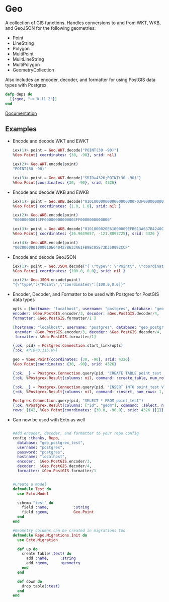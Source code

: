 # Geo

A collection of GIS functions. Handles conversions to and from WKT, WKB, and GeoJSON for the following geometries:

* Point
* LineString
* Polygon
* MultiPoint
* MulitLineString
* MultiPolygon
* GeometryCollection


Also includes an encoder, decoder, and formatter for using PostGIS data types with Postgrex

```elixir
defp deps do
  [{:geo, "~> 0.11.2"}]
end
```

[Documentation](http://hexdocs.pm/geo)


## Examples


* Encode and decode WKT and EWKT

  ```elixir
  iex(1)> point = Geo.WKT.decode("POINT(30 -90)")
  %Geo.Point{ coordinates: {30, -90}, srid: nil}

  iex(2)> Geo.WKT.encode(point)
  "POINT(30 -90)"

  iex(3)> point = Geo.WKT.decode("SRID=4326;POINT(30 -90)")
  %Geo.Point{coordinates: {30, -90}, srid: 4326}
  ```


* Encode and decode WKB and EWKB

  ```elixir
  iex(1)> point = Geo.WKB.decode("0101000000000000000000F03F000000000000F03F")
  %Geo.Point{ coordinates: {1.0, 1.0}, srid: nil }

  iex(2)> Geo.WKB.encode(point)
  "00000000013FF00000000000003FF0000000000000"

  iex(3)> point = Geo.WKB.decode("0101000020E61000009EFB613A637B4240CF2C0950D3735EC0")
  %Geo.Point{ coordinates: {36.9639657, -121.8097725}, srid: 4326 }

  iex(4)> Geo.WKB.encode(point)
  "0020000001000010E640427B633A61FB9EC05E73D350092CCF"
  ```

* Encode and decode GeoJSON

  ```elixir
  iex(1)> point = Geo.JSON.decode("{ \"type\": \"Point\", \"coordinates\": [100.0, 0.0] }")
  %Geo.Point{ coordinates: {100.0, 0.0}, srid: nil }

  iex(2)> Geo.JSON.encode(point)
  "{\"type\":\"Point\",\"coordinates\":[100.0,0.0]}"
  ```

* Encoder, Decoder, and Formatter to be used with Postgrex for PostGIS data types

  ```elixir
  opts = [hostname: "localhost", username: "postgres", database: "geo_postgrex_test",
  encoder: &Geo.PostGIS.encoder/3, decoder: &Geo.PostGIS.decoder/4,
  formatter: &Geo.PostGIS.formatter/1 ]

  [hostname: "localhost", username: "postgres", database: "geo_postgrex_test",
   encoder: &Geo.PostGIS.encoder/3, decoder: &Geo.PostGIS.decoder/4,
   formatter: &Geo.PostGIS.formatter/1]

  {:ok, pid} = Postgrex.Connection.start_link(opts)
  {:ok, #PID<0.115.0>}

  geo = %Geo.Point{coordinates: {30, -90}, srid: 4326}
  %Geo.Point{coordinates: {30, -90}, srid: 4326}
  
  {:ok, _} = Postgrex.Connection.query(pid, "CREATE TABLE point_test (id int, geom geometry(Point, 4326))")
  {:ok, %Postgrex.Result{columns: nil, command: :create_table, num_rows: 0, rows: nil}}
  
  {:ok, _} = Postgrex.Connection.query(pid, "INSERT INTO point_test VALUES ($1, $2)", [42, geo])
  {:ok, %Postgrex.Result{columns: nil, command: :insert, num_rows: 1, rows: nil}}
  
  Postgrex.Connection.query(pid, "SELECT * FROM point_test")
  {:ok, %Postgrex.Result{columns: ["id", "geom"], command: :select, num_rows: 1,
  rows: [{42, %Geo.Point{coordinates: {30.0, -90.0}, srid: 4326 }}]}}
  ```
  
* Can now be used with Ecto as well

  ```elixir

  #Add encoder, decoder, and formatter to your repo config
  config :thanks, Repo,
    database: "geo_postgrex_test",
    username: "postgres",
    password: "postgres",
    hostname: "localhost",
    encoder:  &Geo.PostGIS.encoder/3, 
    decoder:  &Geo.PostGIS.decoder/4,
    formatter: &Geo.PostGIS.formatter/1


  #Create a model
  defmodule Test do
    use Ecto.Model

    schema "test" do
      field :name,           :string
      field :geom,           Geo.Point
    end
  end

  #Geometry columns can be created in migrations too
  defmodule Repo.Migrations.Init do
    use Ecto.Migration

    def up do
      create table(:test) do
        add :name,     :string
        add :geom,     :geometry
      end
    end

    def down do
      drop table(:test)
    end
  end
  ```
